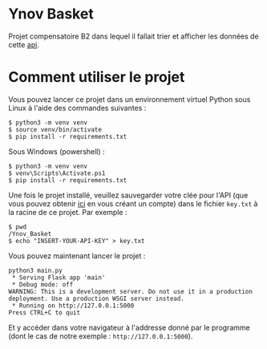 # Ynov Basket

Projet compensatoire B2 dans lequel il fallait trier et afficher les données de cette [api](./https://www.balldontlie.io).

# Comment utiliser le projet

Vous pouvez lancer ce projet dans un environnement virtuel Python sous Linux à l'aide des commandes suivantes :

```console
$ python3 -m venv venv
$ source venv/bin/activate
$ pip install -r requirements.txt
```

Sous Windows (powershell) :

```console
$ python3 -m venv venv
$ venv\Scripts\Activate.ps1
$ pip install -r requirements.txt
```

Une fois le projet installé, veuillez sauvegarder votre clée pour l'API (que vous pouvez obtenir [ici](./https://www.balldontlie.io) en vous créant un compte) dans le fichier `key.txt` à la racine de ce projet. Par exemple :

```console
$ pwd
/Ynov_Basket
$ echo "INSERT-YOUR-API-KEY" > key.txt
```

Vous pouvez maintenant lancer le projet :

```console
python3 main.py 
 * Serving Flask app 'main'
 * Debug mode: off
WARNING: This is a development server. Do not use it in a production deployment. Use a production WSGI server instead.
 * Running on http://127.0.0.1:5000
Press CTRL+C to quit
```

Et y accéder dans votre navigateur à l'addresse donné par le programme (dont le cas de notre exemple : `http://127.0.0.1:5000`).
